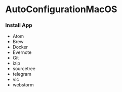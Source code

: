 # AutoConfigurationMacOS

### Install App
   - Atom
   - Brew 
   - Docker
   - Evernote
   - Git
   - izip
   - sourcetree
   - telegram
   - vlc
   - webstorm
